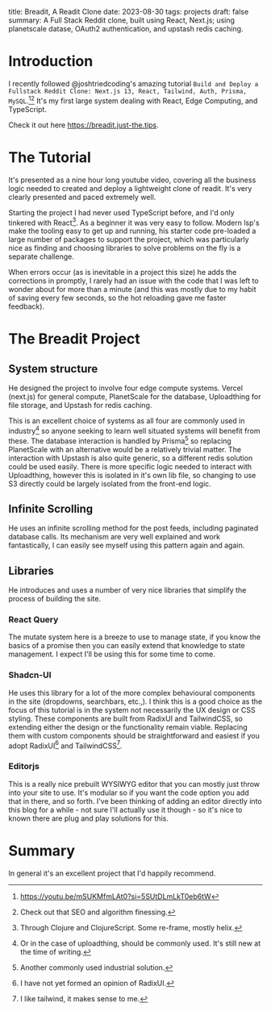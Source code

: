 title: Breadit, A Readit Clone
date: 2023-08-30
tags: projects
draft: false
summary: A Full Stack Reddit clone, built using React, Next.js; using planetscale datase, OAuth2 authentication, and upstash redis caching.

# Introduction

I recently followed @joshtriedcoding's amazing tutorial `Build and Deploy a Fullstack Reddit Clone: Next.js 13, React, Tailwind, Auth, Prisma, MySQL`.[^1][^2] It's my first large system dealing with React, Edge Computing, and TypeScript.

Check it out here https://breadit.just-the.tips.

# The Tutorial

It's presented as a nine hour long youtube video, covering all the business logic needed to created and deploy a lightweight clone of readit. It's very clearly presented and paced extremely well.

Starting the project I had never used TypeScript before, and I'd only tinkered with React[^3]. As a beginner it was very easy to follow. Modern lsp's make the tooling easy to get up and running, his starter code pre-loaded a large number of packages to support the project, which was particularly nice as finding and choosing libraries to solve problems on the fly is a separate challenge.

When errors occur (as is inevitable in a project this size) he adds the corrections in promptly, I rarely had an issue with the code that I was left to wonder about for more than a minute (and this was mostly due to my habit of saving every few seconds, so the hot reloading gave me faster feedback).

# The Breadit Project

## System structure

He designed the project to involve four edge compute systems. Vercel (next.js) for general compute, PlanetScale for the database, Uploadthing for file storage, and Upstash for redis caching.

This is an excellent choice of systems as all four are commonly used in industry[^4] so anyone seeking to learn well situated systems will benefit from these. The database interaction is handled by Prisma[^5] so replacing PlanetScale with an alternative would be a relatively trivial matter. The interaction with Upstash is also quite generic, so a different redis solution could be used easily. There is more specific logic needed to interact with Uploadthing, however this is isolated in it's own lib file, so changing to use S3 directly could be largely isolated from the front-end logic.

## Infinite Scrolling

He uses an infinite scrolling method for the post feeds, including paginated database calls. Its mechanism are very well explained and work fantastically, I can easily see myself using this pattern again and again.

## Libraries

He introduces and uses a number of very nice libraries that simplify the process of building the site.

### React Query

The mutate system here is a breeze to use to manage state, if you know the basics of a promise then you can easily extend that knowledge to state management. I expect I'll be using this for some time to come.

### Shadcn-UI

He uses this library for a lot of the more complex behavioural components in the site (dropdowns, searchbars, etc.,). I think this is a good choice as the focus of this tutorial is in the system not necessarily the UX design or CSS styling. These components are built from RadixUI and TailwindCSS, so extending either the design or the functionality remain viable. Replacing them with custom components should be straightforward and easiest if you adopt RadixUI[^6] and TailwindCSS[^7].

### Editorjs

This is a really nice prebuilt WYSIWYG editor that you can mostly just throw into your site to use. It's modular so if you want the code option you add that in there, and so forth. I've been thinking of adding an editor directly into this blog for a while - not sure I'll actually use it though - so it's nice to known there are plug and play solutions for this.

# Summary

In general it's an excellent project that I'd happily recommend.


[^1]: https://youtu.be/mSUKMfmLAt0?si=5SUtDLmLkT0eb6tW

[^2]: Check out that SEO and algorithm finessing.

[^3]: Through Clojure and ClojureScript. Some re-frame, mostly helix.

[^4]: Or in the case of uploadthing, should be commonly used. It's still new at the time of writing.

[^5]: Another commonly used industrial solution.

[^6]: I have not yet formed an opinion of RadixUI.

[^7]: I like tailwind, it makes sense to me.
